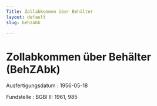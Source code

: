 ```yaml
---
Title: Zollabkommen über Behälter
layout: default
slug: behzabk

---
```


# Zollabkommen über Behälter (BehZAbk)

Ausfertigungsdatum
:   1956-05-18

Fundstelle
:   BGBl II: 1961, 985


